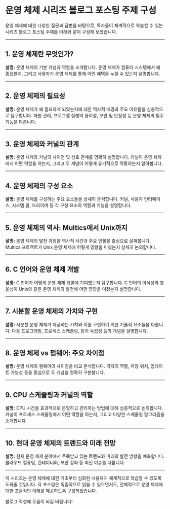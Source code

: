 # 운영 체제 시리즈 블로그 포스팅 주제 구성

운영 체제에 대한 다양한 질문과 답변을 바탕으로, 독자들이 체계적으로 학습할 수 있는 시리즈 블로그 포스팅 주제를 아래와 같이 구성해 보았습니다.

---

## 1. 운영 체제란 무엇인가?
**설명:** 운영 체제의 기본 개념과 역할을 소개합니다. 운영 체제가 컴퓨터 시스템에서 왜 중요한지, 그리고 사용자가 운영 체제를 통해 어떤 혜택을 누릴 수 있는지 설명합니다.

---

## 2. 운영 체제의 필요성
**설명:** 운영 체제가 왜 필요하게 되었는지에 대한 역사적 배경과 주요 이유들을 심층적으로 탐구합니다. 자원 관리, 프로그램 실행의 용이성, 보안 및 안정성 등 운영 체제의 필수 기능을 다룹니다.

---

## 3. 운영 체제와 커널의 관계
**설명:** 운영 체제와 커널의 차이점 및 상호 관계를 명확히 설명합니다. 커널이 운영 체제에서 어떤 역할을 하는지, 그리고 두 개념이 어떻게 유기적으로 작동하는지 알아봅니다.

---

## 4. 운영 체제의 구성 요소
**설명:** 운영 체제를 구성하는 주요 요소들을 상세히 분석합니다. 커널, 사용자 인터페이스, 시스템 콜, 드라이버 등 각 구성 요소의 역할과 기능을 설명합니다.

---

## 5. 운영 체제의 역사: Multics에서 Unix까지
**설명:** 운영 체제의 발전 과정을 역사적 사건과 주요 인물을 중심으로 살펴봅니다. Multics 프로젝트가 Unix 운영 체제에 어떻게 영향을 미쳤는지 상세히 논의합니다.

---

## 6. C 언어와 운영 체제 개발
**설명:** C 언어가 어떻게 운영 체제 개발에 기여했는지 탐구합니다. C 언어의 이식성과 효율성이 Unix와 같은 운영 체제의 발전에 어떤 영향을 미쳤는지 설명합니다.

---

## 7. 시분할 운영 체제의 가치와 구현
**설명:** 시분할 운영 체제가 제공하는 가치와 이를 구현하기 위한 기술적 요소들을 다룹니다. 다중 프로그래밍, 프로세스 스케줄링, 장치 독립성 등의 개념을 설명합니다.

---

## 8. 운영 체제 vs 펌웨어: 주요 차이점
**설명:** 운영 체제와 펌웨어의 차이점을 비교 분석합니다. 각자의 역할, 저장 위치, 업데이트 가능성 등을 중심으로 두 개념을 명확히 구분합니다.

---

## 9. CPU 스케줄링과 커널의 역할
**설명:** CPU 시간을 효과적으로 분할하고 관리하는 방법에 대해 심층적으로 논의합니다. 커널이 프로세스 스케줄링에서 어떤 역할을 하는지, 그리고 다양한 스케줄링 알고리즘을 소개합니다.

---

## 10. 현대 운영 체제의 트렌드와 미래 전망
**설명:** 현재 운영 체제 분야에서 주목받고 있는 트렌드와 미래의 발전 방향을 예측합니다. 클라우드 컴퓨팅, 컨테이너화, 보안 강화 등 최신 이슈를 다룹니다.

---

이 시리즈는 운영 체제에 대한 기초부터 심화된 내용까지 체계적으로 학습할 수 있도록 도와줄 것입니다. 각 포스팅은 독립적으로 읽을 수 있으면서도, 전체적으로 운영 체제에 대한 포괄적인 이해를 제공하도록 구성되었습니다.

블로그 작성에 도움이 되길 바랍니다!